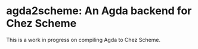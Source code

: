 agda2scheme: An Agda backend for Chez Scheme
============================================

This is a work in progress on compiling Agda to Chez Scheme.
